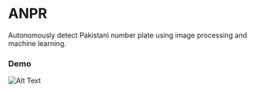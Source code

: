 # ANPR

Autonomously detect Pakistani number plate using image processing and machine learning.

### Demo
![Alt Text](demo.PNG)
